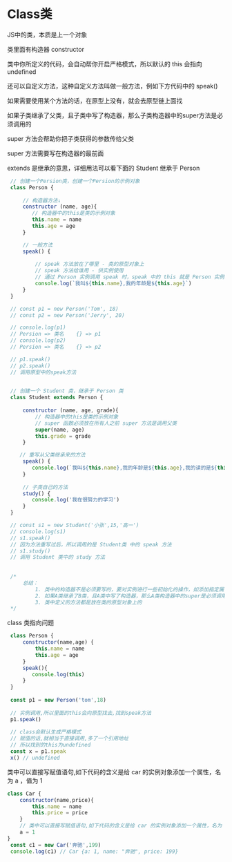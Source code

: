 # Class类
JS中的类，本质是上一个对象

类里面有构造器 constructor

类中你所定义的代码，会自动帮你开启严格模式，所以默认的 this 会指向 undefined

还可以自定义方法，这种自定义方法叫做一般方法，例如下方代码中的 speak()

如果需要使用某个方法的话，在原型上没有，就会去原型链上面找

如果子类继承了父类，且子类中写了构造器，那么子类构造器中的super方法是必须调用的

super 方法会帮助你把子类获得的参数传给父类

super 方法需要写在构造器的最前面

extends 是继承的意思，详细用法可以看下面的 Student 继承于 Person

``` javascript 
 // 创建一个Persion类，创建一个Persion的示例对象
 class Person {
 
	 // 构造器方法↓
	 constructor (name, age){
		// 构造器中的this是类的示例对象
		this.name = name
		this.age = age
	 }	

	 // 一般方法
	 speak() {
	 
		 // speak 方法放在了哪里 - 类的原型对象上
		 // speak 方法给谁用 - 供实例使用
		 // 通过 Person 实例调用 speak 时，speak 中的 this 就是 Person 实例
		 console.log(`我叫${this.name},我的年龄是${this.age}`)
	 }
 }

 // const p1 = new Person('Tom', 18)
 // const p2 = new Person('Jerry', 20)

 // console.log(p1)
 // Persion => 类名    {} => p1
 // console.log(p2)
 // Persion => 类名    {} => p2

 // p1.speak()
 // p2.speak()
 // 调用原型中的speak方法
 

 // 创建一个 Student 类，继承于 Person 类
 class Student extends Person {
 
	 constructor (name, age, grade){
		 // 构造器中的this是类的示例对象
		 // super 函数必须放在所有人之前 super 方法是调用父类
		 super(name, age)
		 this.grade = grade
	 }

 	// 重写从父类继承来的方法
	 speak() {
	 	console.log(`我叫${this.name},我的年龄是${this.age},我的读的是${this.grade}`)
	 }
	 
	 // 子类自己的方法
	 study() {
	 	console.log('我在很努力的学习')
	 }
 }

 // const s1 = new Student('小张',15,'高一')
 // console.log(s1)
 // s1.speak()
 // 因为方法重写过后，所以调用的是 Student类 中的 speak 方法
 // s1.study()
 // 调用 Student 类中的 study 方法
 
 
 /*
	 总结：
		 1. 类中的构造器不是必须要写的，要对实例进行一些初始化的操作，如添加指定属性时才写
		 2. 如果A类继承了B类，且A类中写了构造器，那么A类构造器中的super是必须调用的
		 3. 类中定义的方法都是放在类的原型对象上的
 */
```
class 类指向问题
```javascript
 class Person {
	 constructor(name,age) {
		 this.name = name
		 this.age = age
	 }
	 speak(){
	 	console.log(this)
	 }
 }
 
 const p1 = new Person('tom',18)
 
 // 实例调用,所以里面的this会向原型找去,找到speak方法
 p1.speak()
 
 // class会默认生成严格模式
 // 赋值的话,就相当于直接调用,多了一个引用地址
 // 所以找到的this为undefined
 const x = p1.speak
 x() // undefined
```
类中可以直接写赋值语句,如下代码的含义是给 car 的实例对象添加一个属性，名为 a ，值为 1
```javascript
class Car {
 	constructor(name,price){
 		this.name = name
 		this.price = price
	}
	// 类中可以直接写赋值语句,如下代码的含义是给 car 的实例对象添加一个属性，名为 a ，值为 1
	a = 1
}
 const c1 = new Car('奔驰',199)
 console.log(c1) // Car {a: 1, name: "奔驰", price: 199}
```